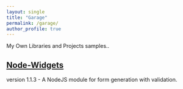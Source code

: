 ```yaml
---
layout: single
title: "Garage"
permalink: /garage/
author_profile: true
---
```


My Own Libraries and Projects samples..

## [**Node-Widgets**](http://localhost:4000/node-widgets)
version 1.1.3 - A NodeJS module for form generation with validation. 

